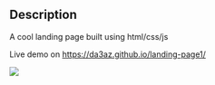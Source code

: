 
## Description
A cool landing page built using html/css/js

Live demo on https://da3az.github.io/landing-page1/

<img src="githubImg/lp.jpg"/>